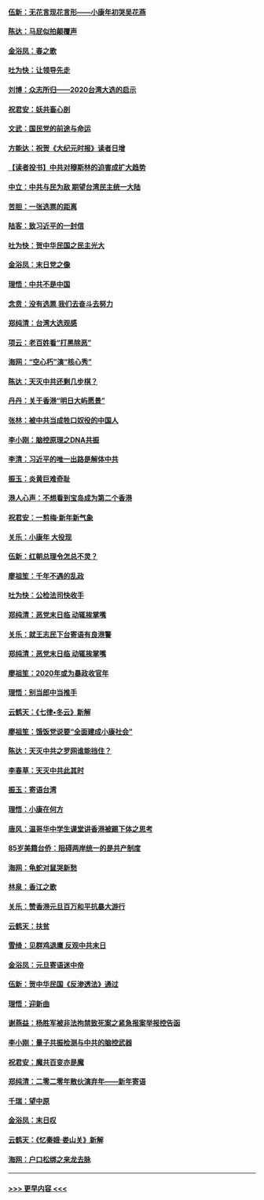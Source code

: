 #### [伍新：无花言现花言形——小康年初哭吴花燕](../pages/nsc993/n11800044.md?t=01180544) 
#### [陈达：马屁似拍颠覆声](../pages/nsc993/n11800010.md?t=01180544) 
#### [金浴凤：春之歌](../pages/nsc993/n11797687.md?t=01180544) 
#### [吐为快：让领导先走](../pages/nsc993/n11797512.md?t=01180544) 
#### [刘博：众志所归——2020台湾大选的启示](../pages/nsc993/n11796878.md?t=01180544) 
#### [祝君安：妖共畜心剖](../pages/nsc993/n11794273.md?t=01180544) 
#### [文武：国民党的前途与命运](../pages/nsc993/n11794198.md?t=01180544) 
#### [方能达：祝贺《大纪元时报》读者日增](../pages/nsc993/n11793807.md?t=01180544) 
#### [【读者投书】中共对穆斯林的迫害成扩大趋势](../pages/nsc993/n11791371.md?t=01180544) 
#### [中立：中共与民为敌 期望台湾民主统一大陆](../pages/nsc993/n11790392.md?t=01180544) 
#### [苦胆：一张选票的距离](../pages/nsc993/n11788914.md?t=01180544) 
#### [陆客：致习近平的一封信](../pages/nsc993/n11788867.md?t=01180544) 
#### [吐为快：贺中华民国之民主光大](../pages/nsc993/n11788618.md?t=01180544) 
#### [金浴凤：末日党之像](../pages/nsc993/n11787475.md?t=01180544) 
#### [理悟：中共不是中国](../pages/nsc993/n11787463.md?t=01180544) 
#### [念贲：没有选票  我们去奋斗去努力](../pages/nsc993/n11787398.md?t=01180544) 
#### [郑纯清：台湾大选观感](../pages/nsc993/n11786210.md?t=01180544) 
#### [项云：老百姓看“打黑除恶”](../pages/nsc993/n11785398.md?t=01180544) 
#### [海网：“空心朽”演“核心秀”](../pages/nsc993/n11783874.md?t=01180544) 
#### [陈达：天灭中共还剩几步棋？](../pages/nsc993/n11783719.md?t=01180544) 
#### [丹丹：关于香港“明日大屿愿景”](../pages/nsc993/n11783273.md?t=01180544) 
#### [张林：被中共当成牲口奴役的中国人](../pages/nsc993/n11782397.md?t=01180544) 
#### [李小刚：脑控原理之DNA共振](../pages/nsc993/n11780962.md?t=01180544) 
#### [李清：习近平的唯一出路是解体中共](../pages/nsc993/n11780866.md?t=01180544) 
#### [振玉：炎黄巨难奇耻](../pages/nsc993/n11779632.md?t=01180544) 
#### [港人心声：不想看到宝岛成为第二个香港](../pages/nsc993/n11778817.md?t=01180544) 
#### [祝君安：一剪梅‧新年新气象](../pages/nsc993/n11776340.md?t=01180544) 
#### [关乐：小康年 大役现](../pages/nsc993/n11774213.md?t=01180544) 
#### [伍新：红朝总理令怎总不灵？](../pages/nsc993/n11770813.md?t=01180544) 
#### [廖祖笙：千年不遇的乱政](../pages/nsc993/n11770373.md?t=01180544) 
#### [吐为快：公检法司快收手](../pages/nsc993/n11770359.md?t=01180544) 
#### [郑纯清：恶党末日临 动辄挨掌嘴](../pages/nsc993/n11769912.md?t=01180544) 
#### [关乐：就王志民下台寄语有良港警](../pages/nsc993/n11769903.md?t=01180544) 
#### [郑纯清：恶党末日临 动辄挨掌嘴](../pages/nsc993/n11769356.md?t=01180544) 
#### [廖祖笙：2020年或为暴政收官年](../pages/nsc993/n11768216.md?t=01180544) 
#### [理悟：别当郎中当推手](../pages/nsc993/n11768243.md?t=01180544) 
#### [云鹤天：《七律▪冬云》新解](../pages/nsc993/n11768204.md?t=01180544) 
#### [廖祖笙：饿饭党说要“全面建成小康社会”](../pages/nsc993/n11767482.md?t=01180544) 
#### [陈达：天灭中共之罗网谁能挡住？](../pages/nsc993/n11767465.md?t=01180544) 
#### [李春草：天灭中共此其时](../pages/nsc993/n11767452.md?t=01180544) 
#### [振玉：寄语台湾](../pages/nsc993/n11767432.md?t=01180544) 
#### [理悟：小康在何方](../pages/nsc993/n11767394.md?t=01180544) 
#### [唐风：温哥华中学生课堂讲香港被踢下体之思考](../pages/nsc993/n11766848.md?t=01180544) 
#### [85岁美籍台侨：阻碍两岸统一的是共产制度](../pages/nsc993/n11765043.md?t=01180544) 
#### [海网：龟蛇对鼠哭新愁](../pages/nsc993/n11764895.md?t=01180544) 
#### [林泉：香江之歌](../pages/nsc993/n11764415.md?t=01180544) 
#### [关乐：赞香港元旦百万和平抗暴大游行](../pages/nsc993/n11764382.md?t=01180544) 
#### [云鹤天：扶贫](../pages/nsc993/n11764245.md?t=01180544) 
#### [雪绮：见群鸡退鹰  反观中共末日](../pages/nsc993/n11762112.md?t=01180544) 
#### [金浴凤：元旦寄语迷中帝](../pages/nsc993/n11761788.md?t=01180544) 
#### [伍新：贺中华民国《反渗透法》通过](../pages/nsc993/n11761994.md?t=01180544) 
#### [理悟：迎新曲](../pages/nsc993/n11761152.md?t=01180544) 
#### [谢燕益：杨胜军被非法拘禁致死案之紧急报案举报控告函](../pages/nsc993/n11756134.md?t=01180544) 
#### [李小刚：量子共振检测与中共的脑控武器](../pages/nsc993/n11754518.md?t=01180544) 
#### [祝君安：魔共百变亦是魔](../pages/nsc993/n11754469.md?t=01180544) 
#### [郑纯清：二零二零年散伙演弃年——新年寄语](../pages/nsc993/n11754195.md?t=01180544) 
#### [千瑞：望中原](../pages/nsc993/n11754159.md?t=01180544) 
#### [金浴凤：末日叹](../pages/nsc993/n11752359.md?t=01180544) 
#### [云鹤天：《忆秦娥‧娄山关》新解](../pages/nsc993/n11752348.md?t=01180544) 
#### [海网：户口松绑之来龙去脉](../pages/nsc993/n11752328.md?t=01180544) 

----
#### [ >>> 更早内容 <<< ](../indexes/nsc993-earlier.md)
